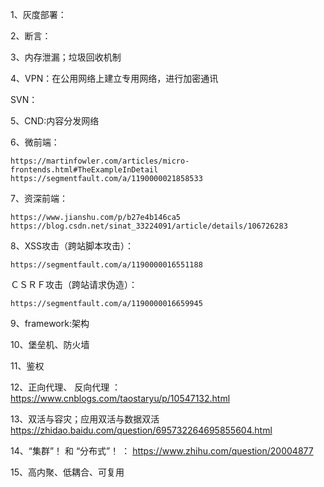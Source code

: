 1、灰度部署：

2、断言：

3、内存泄漏；垃圾回收机制

4、VPN：在公用网络上建立专用网络，进行加密通讯

   SVN：

5、CND:内容分发网络

6、微前端：

    https://martinfowler.com/articles/micro-frontends.html#TheExampleInDetail
    https://segmentfault.com/a/1190000021858533

7、资深前端： 

    https://www.jianshu.com/p/b27e4b146ca5
    https://blog.csdn.net/sinat_33224091/article/details/106726283

8、XSS攻击（跨站脚本攻击）：

    https://segmentfault.com/a/1190000016551188

   ＣＳＲＦ攻击（跨站请求伪造）：
   
    https://segmentfault.com/a/1190000016659945

9、framework:架构

10、堡垒机、防火墙

11、鉴权

12、正向代理、 反向代理 ：https://www.cnblogs.com/taostaryu/p/10547132.html

13、双活与容灾；应用双活与数据双活 https://zhidao.baidu.com/question/695732264695855604.html

14、“集群”！ 和 “分布式”！ ： https://www.zhihu.com/question/20004877

15、高内聚、低耦合、可复用